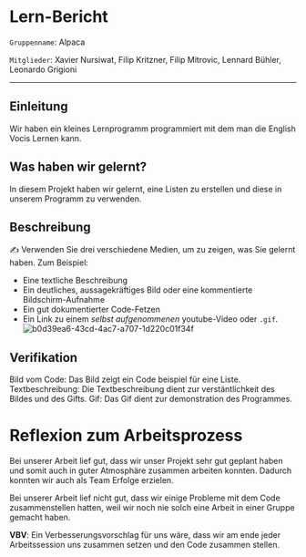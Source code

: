 # Lern-Bericht
`Gruppenname`: Alpaca 

`Mitglieder`: Xavier Nursiwat, Filip Kritzner, Filip Mitrovic, Lennard Bühler, Leonardo Grigioni 

-----------------------------------------------------------------------------------------------------------------------------------------------------------------------
## Einleitung
Wir haben ein kleines Lernprogramm programmiert mit dem man die English Vocis Lernen kann.


## Was haben wir gelernt?


In diesem Projekt haben wir gelernt, eine Listen zu erstellen und diese in unserem Programm zu verwenden.
## Beschreibung

✍️ Verwenden Sie drei verschiedene Medien, um zu zeigen, was Sie gelernt haben. Zum Beispiel:

* Eine textliche Beschreibung
* Ein deutliches, aussagekräftiges Bild oder eine kommentierte Bildschirm-Aufnahme
* Ein gut dokumentierter Code-Fetzen
* Ein Link zu einem *selbst aufgenommenen* youtube-Video oder `.gif`.
![b0d39ea6-43cd-4ac7-a707-1d220c01f34f](https://user-images.githubusercontent.com/110892641/201869235-34b50cff-0fd6-4372-ab78-07c669a77fff.jpg)

## Verifikation

Bild vom Code: Das Bild zeigt ein Code beispiel für eine Liste.
Textbeschreibung: Die Textbeschreibung dient zur verstäntlichkeit des Bildes und des Gifts.
Gif: Das Gif dient zur demonstration des Programmes.

# Reflexion zum Arbeitsprozess


Bei unserer Arbeit lief gut, dass wir unser Projekt sehr gut geplant haben und somit auch in guter Atmosphäre zusammen arbeiten konnten. Dadurch konnten wir auch als Team Erfolge erzielen.


Bei unserer Arbeit lief nicht gut, dass wir einige Probleme mit dem Code zusammenstellen hatten, weil wir noch nie solch eine Arbeit in einer Gruppe gemacht haben.


**VBV**: Ein Verbesserungsvorschlag für uns wäre, dass wir am ende jeder Arbeitssession uns zusammen setzen und den Code zusammen stellen.

